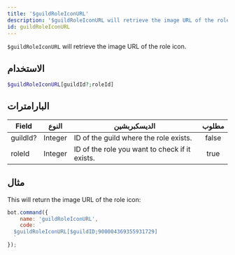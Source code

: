 ```yaml
---
title: '$guildRoleIconURL'
description: '$guildRoleIconURL will retrieve the image URL of the role icon.'
id: guildRoleIconURL
---
```


`$guildRoleIconURL` will retrieve the image URL of the role icon.

## الاستخدام

```php
$guildRoleIconURL[guildId?;roleId]
```

## البارامترات

| Field    | النوع   | الديسكبربشين                                   | مطلوب |
| -------- | ------- | ---------------------------------------------- |:-----:|
| guildId? | Integer | ID of the guild where the role exists.         | false |
| roleId   | Integer | ID of the role you want to check if it exists. | true  |

## مثال

This will return the image URL of the role icon:

```javascript
bot.command({
    name: 'guildRoleIconURL',
    code: `
  $guildRoleIconURL[$guildID;900004369355931729]
  `
});
```